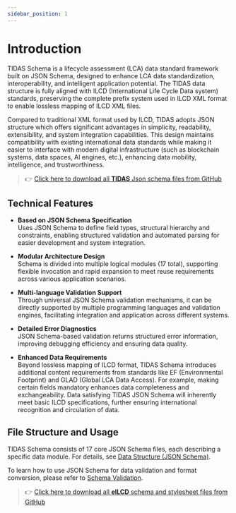 ```yaml
---
sidebar_position: 1
---
```


# Introduction

TIDAS Schema is a lifecycle assessment (LCA) data standard framework built on JSON Schema, designed to enhance LCA data standardization, interoperability, and intelligent application potential. The TIDAS data structure is fully aligned with ILCD (International Life Cycle Data system) standards, preserving the complete prefix system used in ILCD XML format to enable lossless mapping of ILCD XML files.

Compared to traditional XML format used by ILCD, TIDAS adopts JSON structure which offers significant advantages in simplicity, readability, extensibility, and system integration capabilities. This design maintains compatibility with existing international data standards while making it easier to interface with modern digital infrastructure (such as blockchain systems, data spaces, AI engines, etc.), enhancing data mobility, intelligence, and trustworthiness.

> 👉 [Click here to download all **TIDAS** Json schema files from GitHub](https://github.com/tiangong-lca/tidas-tools/tree/main/src/tidas_tools/tidas/schemas)

## Technical Features

- **Based on JSON Schema Specification**  
  Uses JSON Schema to define field types, structural hierarchy and constraints, enabling structured validation and automated parsing for easier development and system integration.

- **Modular Architecture Design**  
  Schema is divided into multiple logical modules (17 total), supporting flexible invocation and rapid expansion to meet reuse requirements across various application scenarios.

- **Multi-language Validation Support**  
  Through universal JSON Schema validation mechanisms, it can be directly supported by multiple programming languages and validation engines, facilitating integration and application across different systems.

- **Detailed Error Diagnostics**  
  JSON Schema-based validation returns structured error information, improving debugging efficiency and ensuring data quality.

- **Enhanced Data Requirements**  
  Beyond lossless mapping of ILCD format, TIDAS Schema introduces additional content requirements from standards like EF (Environmental Footprint) and GLAD (Global LCA Data Access). For example, making certain fields mandatory enhances data completeness and exchangeability. Data satisfying TIDAS JSON Schema will inherently meet basic ILCD specifications, further ensuring international recognition and circulation of data.

## File Structure and Usage

TIDAS Schema consists of 17 core JSON Schema files, each describing a specific data module. For details, see [Data Structure (JSON Schema)](/docs/category/tidas-json-schema).

To learn how to use JSON Schema for data validation and format conversion, please refer to [Schema Validation](./tidas-schema-validation.md).

> 👉 [Click here to download all **eILCD** schema and stylesheet files from GitHub](https://github.com/tiangong-lca/tidas-tools/tree/main/src/tidas_tools/eilcd)